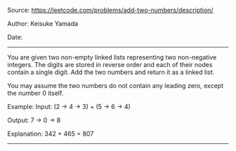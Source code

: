 Source: https://leetcode.com/problems/add-two-numbers/description/

Author: Keisuke Yamada

Date:

---
You are given two non-empty linked lists representing two non-negative integers. The digits are stored in reverse order and each of their nodes contain a single digit. Add the two numbers and return it as a linked list.

You may assume the two numbers do not contain any leading zero, except the number 0 itself.

Example:
  Input: (2 -> 4 -> 3) + (5 -> 6 -> 4)
  
  Output: 7 -> 0 -> 8
  
  Explanation: 342 + 465 = 807
  
---

